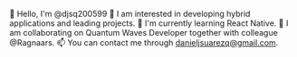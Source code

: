 👋 Hello, I'm @djsq200599
👀 I am interested in developing hybrid applications and leading projects.
🌱 I'm currently learning React Native.
💞️ I am collaborating on Quantum Waves Developer together with colleague @Ragnaars.
📫 You can contact me through danieljsuarezq@gmail.com.

<!---
djsq200599/djsq200599 is a ✨ special ✨ repository because its `README.md` (this file) appears on your GitHub profile.
You can click the Preview link to take a look at your changes.
--->
